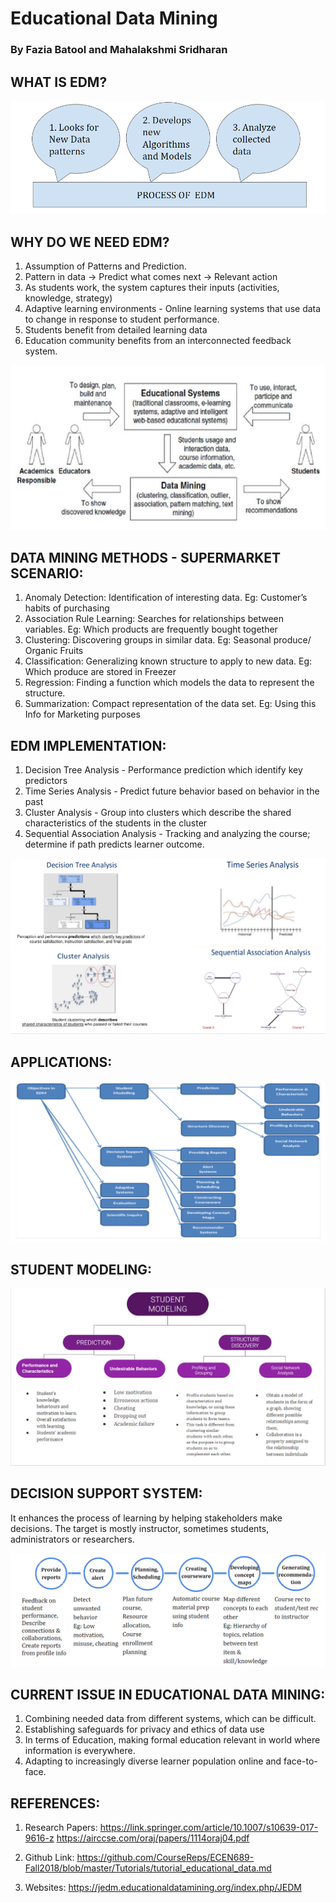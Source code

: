 # Educational Data Mining

### By Fazia Batool and Mahalakshmi Sridharan


## WHAT IS EDM?

![](https://github.com/CourseReps/ECEN689-Fall2018/blob/master/Students/mahalakshmisridharan7/Images/EDM%20Process.PNG)


## WHY DO WE NEED EDM?

1. Assumption of Patterns and Prediction. 
2. Pattern in data -> Predict what comes next -> Relevant action
3. As students work, the system captures their inputs (activities, knowledge, strategy) 
4. Adaptive learning environments - Online learning systems that use data to change in response to student performance.
5. Students benefit from detailed learning data
6. Education community benefits from an interconnected feedback system.

![](https://github.com/CourseReps/ECEN689-Fall2018/blob/master/Students/mahalakshmisridharan7/Images/Why%20EDM.PNG)


## DATA MINING METHODS - SUPERMARKET SCENARIO:

1. Anomaly Detection: Identification of interesting data. Eg: Customer’s habits of purchasing
2. Association Rule Learning: Searches for relationships between variables. Eg: Which products are frequently bought together
3. Clustering: Discovering groups in similar data. Eg: Seasonal produce/ Organic Fruits
4. Classification: Generalizing known structure to apply to new data. Eg: Which produce are stored in Freezer
5. Regression: Finding a function which models the data to represent the structure. 
6. Summarization: Compact representation of the data set. Eg: Using this Info for Marketing purposes

## EDM IMPLEMENTATION:

1. Decision Tree Analysis - Performance prediction which identify key predictors
2. Time Series Analysis - Predict future behavior based on behavior in the past
3. Cluster Analysis - Group into clusters which describe the shared characteristics of the students in the cluster
4. Sequential Association Analysis - Tracking and analyzing the course; determine if path predicts learner outcome.

![](https://github.com/CourseReps/ECEN689-Fall2018/blob/master/Students/mahalakshmisridharan7/Images/EDM%20Implementation.PNG)


## APPLICATIONS:

![](https://github.com/CourseReps/ECEN689-Fall2018/blob/master/Students/mahalakshmisridharan7/Images/Applications.PNG)

## STUDENT MODELING:

![](https://github.com/CourseReps/ECEN689-Fall2018/blob/master/Students/mahalakshmisridharan7/Images/Student%20Modelling.PNG)


## DECISION SUPPORT SYSTEM:

It enhances the process of learning by helping stakeholders make decisions. The target is mostly instructor, sometimes students, administrators or researchers.

![](https://github.com/CourseReps/ECEN689-Fall2018/blob/master/Students/mahalakshmisridharan7/Images/Decision%20Support%20System.PNG)


## CURRENT ISSUE IN EDUCATIONAL DATA MINING:

1. Combining needed data from different systems, which can be difficult.
2. Establishing safeguards for privacy and ethics of data use
3. In terms of Education, making formal education relevant in world  where information is everywhere.
4. Adapting to increasingly diverse learner population online and face-to-face.

## REFERENCES:

1. Research Papers:
https://link.springer.com/article/10.1007/s10639-017-9616-z
https://airccse.com/oraj/papers/1114oraj04.pdf

2. Github Link: https://github.com/CourseReps/ECEN689-Fall2018/blob/master/Tutorials/tutorial_educational_data.md

3. Websites: https://jedm.educationaldatamining.org/index.php/JEDM



